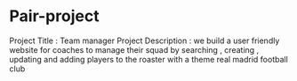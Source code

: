 # Pair-project
Project Title : Team manager 
Project Description : we build a user friendly website for coaches to manage their squad by searching , creating , updating and adding players to the roaster with a theme real madrid football club
